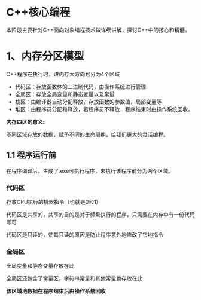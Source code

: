 # C++核心编程

本阶段主要针对C++面向对象编程技术做详细讲解，探讨C++中的核心和精髓。

# 1、内存分区模型

C++程序在执行时，讲内存大方向划分为4个区域

- 代码区：存放函数体的二进制代码，由操作系统进行管理
- 全局区：存放全局变量和静态变量以及常量
- 栈区：由编译器自动分配释放，存放函数的参数值，局部变量等
- 堆区：由程序员分配和释放，若程序员不释放，程序结束时由操作系统回收。

**内存四区的意义:**

不同区域存放的数据，赋予不同的生命周期，给我们更大的灵活编程。

## 1.1 程序运行前

在程序编译后，生成了.exe可执行程序，未执行该程序前分为两个区域。

### 代码区

存放CPU执行的机器指令（也就是0和1）

代码区是共享的，共享的目的是对于频繁执行的程序，只需要在内存中有一份代码即可

代码区是只读的，使其只读的原因是防止程序意外地修改了它地指令

### 全局区

全局变量和静态变量存放在此.

全局区还包含了常量区，字符串常量和其他常量也存放在此

**该区域地数据在程序结束后由操作系统回收**